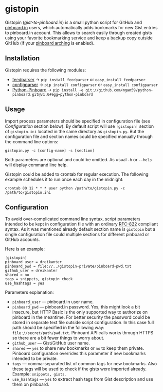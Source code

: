 # gistopin

Gistopin (_gist-to-pinboard.in_) is a small python script for GitHub and [pinboard.in](http://pinboard.in) users, which automatically adds bookmarks for new Gist entries to pinboard.in account. This allows to search easily through created gists using your favorite bookmarking service and keep a backup copy outside GitHub (if your [pinboard arching](http://pinboard.in/tour/#archive) is enabled).

## Installation

Gistopin requires the following modules:

* [feedparser](http://code.google.com/p/feedparser/) → 
  `pip install feedparser` or `easy_install feedparser`
* [configparser](http://docs.python.org/library/configparser.html) → 
  `pip install configparser` or `easy_install configparser`
* [Python-Pinboard](https://github.com/mgan59/python-pinboard) → 
  `pip install -e git://github.com/mgan59/python-pinboard.git@v1.0#egg=python-pinboard`

## Usage

Import process parameters should be specified in configuration file (see _Configuration_ section below). By default script will use `[gistopin]` section of `gistopin.ini` located in the same directory as `gistopin.py`. But the configuration file and section names could be specified manually through the command line options:

	gistopin.py -c [config-name] -s [section]

Both parameters are optional and could be omitted. As usual `-h` or `--help` will display command line help.

Gistopin could be added to crontab for regular execution. The following example schedules it to run once each day in the midnight:

	crontab 00 12 * * * user python /path/to/gistopin.py -c /path/to/gistopin.ini


## Configuration

To avoid over-complicated command line syntax, script parameters intended to be kept in configuration file with an ordinary [RFC-822](http://tools.ietf.org/html/rfc822.html) compliant syntax. As it was mentioned already default section name is `gistopin` but a single configuration file could multiple sections for different pinboard or GitHub accounts.

Here is an example:

	[gistopin]
	pinboard_user = dreikanter
	pinboard_pwd = file://../gistopin-private/pinboard-pwd.txt
	github_user = dreikanter
	shared = no
	tags = snippets, gistopin_check
	use_hashtags = yes

Parameters explanation:

* `pinboard_user` — pinboard.in user name.
* `pinboard_pwd` — pinboard.in password. Yes, this might look a bit insecure, but HTTP Basic is the only supported way to authorize on pinboard in the meantime. For better security the password could be stored in separate text file outside script configuration. In this case full path should be specified in the following way: `file://secret/path/pwd.txt`. Pinboard API calls works through HTTPS so there are a bit fewer things to worry about.
* `github_user` — Gist/GitHub user name.
* `shared` — `yes` to share new bookmarks or `no` to keep them private. Pinboard configuration overrides this parameter if new bookmarks intended to be private.
* `tags` — comma-separated list of common tags for new bookmarks. Also these tags will be used to check if the gists were imported already. Example: `snippets, gists`.
* `use_hashtags` — `yes` to extract hash tags from Gist description and use them on pinboard.
